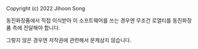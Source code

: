 Copyright (c) 2022 Jihoon Song

동진화장품에서 직접 이식받아 이 소프트웨어를 쓰는 경우엔 무조건 로열티를 동진화장품 측에 전달해야 합니다.

그렇지 않은 경우엔 저작권에 관련해서 문제삼지 않습니다.
